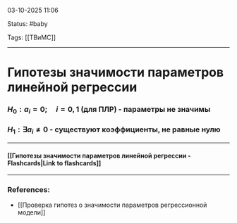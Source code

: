 
03-10-2025 11:06

Status: #baby 

Tags: [[ТВиМС]]

---
# Гипотезы значимости параметров линейной регрессии

### $H_0: a_i = 0; \quad i=0,1 \text{ (для ПЛР) - параметры не значимы}$

### $H_1: \exists a_i \ne 0$ - существуют коэффициенты, не равные нулю

----
#### [[Гипотезы значимости параметров линейной регрессии - Flashcards|Link to flashcards]]



---
### References:

- [[Проверка гипотез о значимости параметров регрессионной модели]]